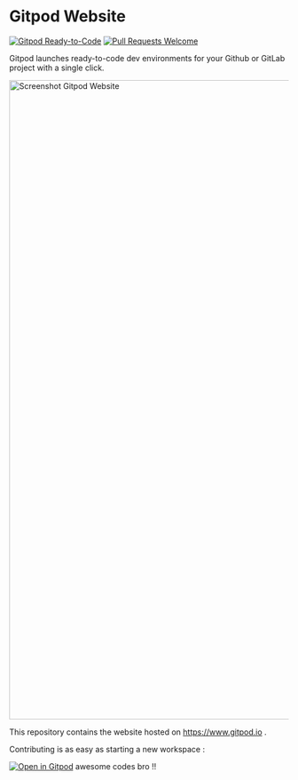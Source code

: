 # Gitpod Website

[![Gitpod Ready-to-Code](https://img.shields.io/badge/Gitpod-ready--to--code-blue?logo=gitpod)](https://gitpod.io/#https://github.com/gitpod-io/website)
[![Pull Requests Welcome](https://img.shields.io/badge/PRs-welcome-brightgreen.svg)](http://makeapullrequest.com)

Gitpod launches ready-to-code dev environments for your Github or GitLab project with a single click.

<img width="1150" alt="Screenshot Gitpod Website" src="https://user-images.githubusercontent.com/372735/70432742-3bd25e80-1a80-11ea-9219-954181fe78b5.png">

This repository contains the website hosted on https://www.gitpod.io .

Contributing is as easy as starting a new workspace :

[![Open in Gitpod](https://gitpod.io/button/open-in-gitpod.svg)](https://gitpod.io/#https://github.com/gitpod-io/website)
awesome codes bro !!
